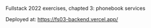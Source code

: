 Fullstack 2022 exercises, chapted 3: phonebook services

Deployed at:
https://fs03-backend.vercel.app/

